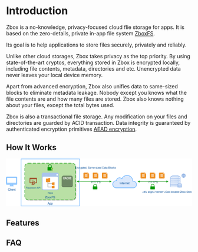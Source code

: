 # Introduction

Zbox is a no-knowledge, privacy-focused cloud flie storage for apps. It is based
on the zero-details, private in-app file system [ZboxFS](https://zbox.io/fs).

Its goal is to help applications to store files securely, privately and reliably.

Unlike other cloud storages, Zbox takes privacy as the top priority. By using
state-of-the-art cryptos, everything stored in Zbox is encrypted locally,
including file contents, metadata, directories and etc. Unencrypted data never
leaves your local device memory.

Apart from advanced encryption, Zbox also unifies data to same-sized blocks to
eliminate metadata leakage. Nobody except you knows what the file contents are
and how many files are stored. Zbox also knows nothing about your files, except
the total bytes used.

Zbox is also a transactional file storage. Any modification on your files and
directories are guarded by ACID transaction. Data integrity is guaranteed by
authenticated encryption primitives [AEAD encryption](https://en.wikipedia.org/wiki/Authenticated_encryption).

## How It Works

![Zbox Overview](../assets/overview.svg)

## Features

## FAQ
